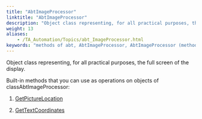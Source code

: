 ```yaml
--- 
title: "AbtImageProcessor"
linktitle: "AbtImageProcessor"
description: "Object class representing, for all practical purposes, the full screen of the display."
weight: 13
aliases: 
    - /TA_Automation/Topics/abt_ImageProcessor.html
keywords: "methods of abt, AbtImageProcessor, AbtImageProcessor (methods)"
---
```


Object class representing, for all practical purposes, the full screen of the display.

Built-in methods that you can use as operations on objects of classAbtImageProcessor:

1.  [GetPictureLocation](/automation-guide/action-based-testing-language/testarchitect-automation-classes/automation-classes/abtimageprocessor/getpicturelocation)  

2.  [GetTextCoordinates](/automation-guide/action-based-testing-language/testarchitect-automation-classes/automation-classes/abtimageprocessor/gettextcoordinates)  





